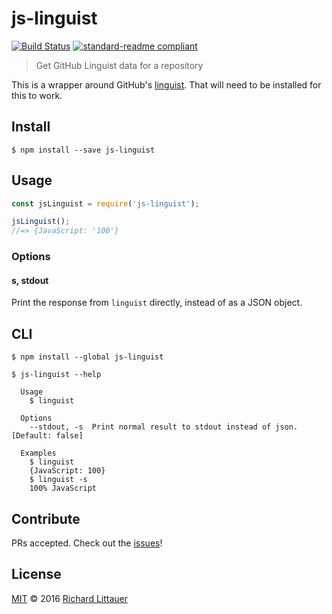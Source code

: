 # js-linguist

[![Build Status](https://travis-ci.org/RichardLitt/js-linguist.svg?branch=master)](https://travis-ci.org/RichardLitt/js-linguist)
[![standard-readme compliant](https://img.shields.io/badge/standard--readme-OK-green.svg?style=flat-square)](https://github.com/RichardLitt/standard-readme)

> Get GitHub Linguist data for a repository

This is a wrapper around GitHub's [linguist](https://github.com/github/linguist). That will need to be installed for this to work.

## Install

```
$ npm install --save js-linguist
```

## Usage

```js
const jsLinguist = require('js-linguist');

jsLinguist();
//=> {JavaScript: '100'}
```

### Options

#### s, stdout

Print the response from `linguist` directly, instead of as a JSON object.

## CLI

```
$ npm install --global js-linguist
```

```
$ js-linguist --help

  Usage
    $ linguist

  Options
    --stdout, -s  Print normal result to stdout instead of json. [Default: false]

  Examples
    $ linguist
    {JavaScript: 100}
    $ linguist -s
    100% JavaScript
```

## Contribute

PRs accepted. Check out the [issues](https://github.com/RichardLitt/js-linguist/issues)!

## License

[MIT](license) © 2016 [Richard Littauer](http://burntfen.com)
